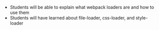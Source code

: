 - Students will be able to explain what webpack loaders are and how to use them
- Students will have learned about file-loader, css-loader, and style-loader
